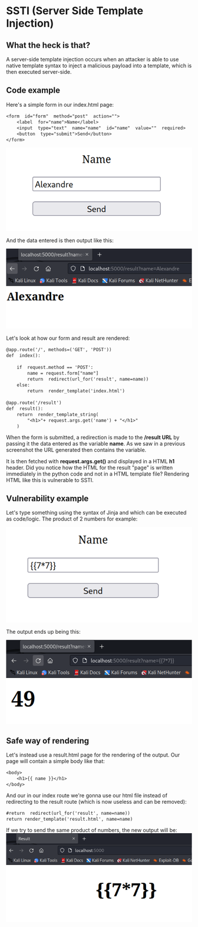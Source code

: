# SSTI (Server Side Template Injection)

## What the heck is that?

A server-side template injection occurs when an attacker is able to use native template syntax to inject a malicious payload into a template, which is then executed server-side.

## Code example

Here's a simple form in our index.html page:

    <form  id="form"  method="post"  action=""> 
	    <label  for="name">Name</label>
	    <input  type="text"  name="name"  id="name"  value=""  required>
	    <button  type="submit">Send</button>
    </form>
    
![Form](https://github.com/alexandrentougas/FlaskSSTIDemo/blob/main/assets/Form.PNG)

And the data entered is then output like this:

![Output](https://github.com/alexandrentougas/FlaskSSTIDemo/blob/main/assets/Output.PNG)

Let's look at how our form and result are rendered:

    @app.route('/', methods=('GET', 'POST'))
    def  index():
 
	    if  request.method == 'POST':
		    name = request.form["name"]
		    return  redirect(url_for('result', name=name))
	    else:
		    return  render_template('index.html')
		    	    
    @app.route('/result')  
    def  result():
	    return  render_template_string(
		    "<h1>"+ request.args.get('name') + "</h1>"
		)

When the form is submitted, a redirection is made to the **/result URL** by passing it the data entered as the variable **name**.  As we saw in a previous screenshot the URL generated then contains the variable. 

It is then fetched with **request.args.get()** and displayed in a HTML **h1** header. Did you notice how the HTML for the result "page" is written immediately in the python code and not in a HTML template  file? Rendering HTML like this is vulnerable to SSTI.

## Vulnerability example
Let's type something using the syntax of Jinja and  which can be executed as code/logic. The product of 2 numbers for example:

![Form2](https://github.com/alexandrentougas/FlaskSSTIDemo/blob/main/assets/Form2.PNG)

The output ends up being this:

![Output2](https://github.com/alexandrentougas/FlaskSSTIDemo/blob/main/assets/Output2.PNG)

## Safe way of rendering
Let's instead use a result.html page for the rendering of the output. Our page will contain a simple body like that:

    <body>
	    <h1>{{ name }}</h1>
    </body>

And our in our index route we're gonna use our html file instead of redirecting to the result route (which is now useless and can be removed):

    #return  redirect(url_for('result', name=name)) 
    return render_template('result.html', name=name)

If we try to send the same product of numbers, the new output will be:
![Output3](https://github.com/alexandrentougas/FlaskSSTIDemo/blob/main/assets/Output3.PNG)